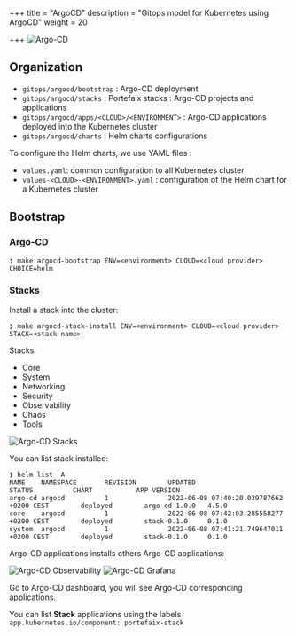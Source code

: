 +++
title = "ArgoCD"
description = "Gitops model for Kubernetes using ArgoCD"
weight = 20

+++
<img src="/img/argo/argocd_architecture.png" alt="Argo-CD" class="mt-3 mb-3 border border-info rounded">

## Organization

* `gitops/argocd/bootstrap` : Argo-CD deployment
* `gitops/argocd/stacks` : Portefaix stacks : Argo-CD projects and applications
* `gitops/argocd/apps/<CLOUD>/<ENVIRONMENT>` : Argo-CD applications deployed into the Kubernetes cluster
* `gitops/argocd/charts` : Helm charts configurations

To configure the Helm charts, we use YAML files :

* `values.yaml`: common configuration to all Kubernetes cluster
* `values-<CLOUD>-<ENVIRONMENT>.yaml` : configuration of the Helm chart for a Kubernetes cluster

## Bootstrap

### Argo-CD

```shell
❯ make argocd-bootstrap ENV=<environment> CLOUD=<cloud provider> CHOICE=helm
```

### Stacks

Install a stack into the cluster:

```shell
❯ make argocd-stack-install ENV=<environment> CLOUD=<cloud provider> STACK=<stack name>
```

Stacks:

* Core
* System
* Networking
* Security
* Observability
* Chaos
* Tools

<img src="/img/argo/argocd_stacks.png" alt="Argo-CD Stacks" class="mt-3 mb-3 border border-info rounded">

You can list stack installed:

```shell
❯ helm list -A
NAME    NAMESPACE       REVISION        UPDATED                                         STATUS          CHART           APP VERSION
argo-cd argocd          1               2022-06-08 07:40:20.039787662 +0200 CEST        deployed        argo-cd-1.0.0   4.5.0
core    argocd          1               2022-06-08 07:42:03.285558277 +0200 CEST        deployed        stack-0.1.0     0.1.0
system  argocd          1               2022-06-08 07:41:21.749647011 +0200 CEST        deployed        stack-0.1.0     0.1.0
```

Argo-CD applications installs others Argo-CD applications:

<img src="/img/argo/argocd_app_observability.png" alt="Argo-CD Observability" class="mt-3 mb-3 border border-info rounded">

<img src="/img/argo/argocd_app_grafana.png" alt="Argo-CD Grafana" class="mt-3 mb-3 border border-info rounded">

Go to Argo-CD dashboard, you will see Argo-CD corresponding applications.

You can list **Stack** applications using the labels `app.kubernetes.io/component: portefaix-stack`

